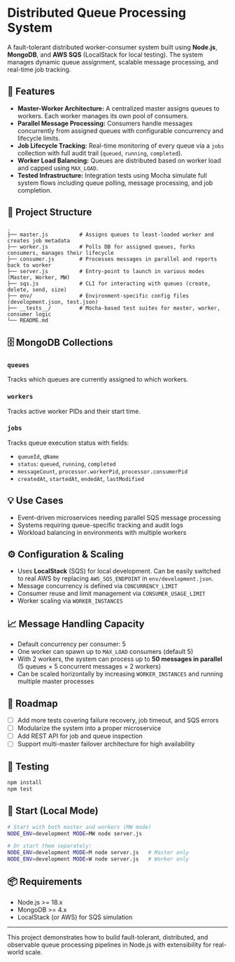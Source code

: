 # Distributed Queue Processing System

A fault-tolerant distributed worker-consumer system built using **Node.js**, **MongoDB**, and **AWS SQS** (LocalStack for local testing). The system manages dynamic queue assignment, scalable message processing, and real-time job tracking.

## 📌 Features

- **Master-Worker Architecture:** A centralized master assigns queues to workers. Each worker manages its own pool of consumers.
- **Parallel Message Processing:** Consumers handle messages concurrently from assigned queues with configurable concurrency and lifecycle limits.
- **Job Lifecycle Tracking:** Real-time monitoring of every queue via a `jobs` collection with full audit trail (`queued`, `running`, `completed`).
- **Worker Load Balancing:** Queues are distributed based on worker load and capped using `MAX_LOAD`.
- **Tested Infrastructure:** Integration tests using Mocha simulate full system flows including queue polling, message processing, and job completion.

## 🧱 Project Structure

```
.
├── master.js          # Assigns queues to least-loaded worker and creates job metadata
├── worker.js          # Polls DB for assigned queues, forks consumers, manages their lifecycle
├── consumer.js        # Processes messages in parallel and reports back to worker
├── server.js          # Entry-point to launch in various modes (Master, Worker, MW)
├── sqs.js             # CLI for interacting with queues (create, delete, send, size)
├── env/               # Environment-specific config files (development.json, test.json)
├── __tests__/         # Mocha-based test suites for master, worker, consumer logic
└── README.md
```

## 🗄️ MongoDB Collections

### `queues`
Tracks which queues are currently assigned to which workers.

### `workers`
Tracks active worker PIDs and their start time.

### `jobs`
Tracks queue execution status with fields:
- `queueId`, `qName`
- `status`: `queued`, `running`, `completed`
- `messageCount`, `processor.workerPid`, `processor.consumerPid`
- `createdAt`, `startedAt`, `endedAt`, `lastModified`

## 💡 Use Cases

- Event-driven microservices needing parallel SQS message processing
- Systems requiring queue-specific tracking and audit logs
- Workload balancing in environments with multiple workers

## ⚙️ Configuration & Scaling

- Uses **LocalStack** (SQS) for local development. Can be easily switched to real AWS by replacing `AWS_SQS_ENDPOINT` in `env/development.json`.
- Message concurrency is defined via `CONCURRENCY_LIMIT`
- Consumer reuse and limit management via `CONSUMER_USAGE_LIMIT`
- Worker scaling via `WORKER_INSTANCES`

## 📈 Message Handling Capacity

- Default concurrency per consumer: 5
- One worker can spawn up to `MAX_LOAD` consumers (default 5)
- With 2 workers, the system can process up to **50 messages in parallel** (5 queues × 5 concurrent messages × 2 workers)
- Can be scaled horizontally by increasing `WORKER_INSTANCES` and running multiple master processes

## 🔮 Roadmap

- [ ] Add more tests covering failure recovery, job timeout, and SQS errors
- [ ] Modularize the system into a proper microservice
- [ ] Add REST API for job and queue inspection
- [ ] Support multi-master failover architecture for high availability

## 🧪 Testing

```bash
npm install
npm test
```

## 🚀 Start (Local Mode)

```bash
# Start with both master and workers (MW mode)
NODE_ENV=development MODE=MW node server.js

# Or start them separately:
NODE_ENV=development MODE=M node server.js   # Master only
NODE_ENV=development MODE=W node server.js   # Worker only
```

## 📦 Requirements

- Node.js >= 18.x
- MongoDB >= 4.x
- LocalStack (or AWS) for SQS simulation

---

This project demonstrates how to build fault-tolerant, distributed, and observable queue processing pipelines in Node.js with extensibility for real-world scale.